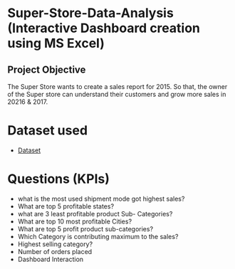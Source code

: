 # Super-Store-Data-Analysis (Interactive Dashboard creation using MS Excel)
## Project Objective
The Super Store wants to create a sales report for 2015. So that, the owner of the Super store can understand their customers and grow more sales in 20216 & 2017.

# Dataset used
 - <a href="https://github.com/sandhyacherukuri8/Data-Analysis-Dashboard/blob/main/Super%20store%20Data%20analysis.xlsx"> Dataset</a>
# Questions (KPIs)
- what is the most used shipment mode got highest sales?
-  What are top 5 profitable states?
-  what are 3 least profitable product Sub- Categories?
- What are top 10 most profitable Cities?
- What are top 5 profit product sub-categories?
- Which Category is contributing maximum to the sales?
- Highest selling category?
- Number of orders placed
- Dashboard Interaction 

